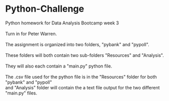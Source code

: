 # Python-Challenge
Python homework for Data Analysis Bootcamp week 3
<br><br>
Turn in for Peter Warren.
<br><br>
The assignment is organized into two folders, "pybank" and "pypoll".
<br><br>
These folders will both contain two sub-folders "Resources" and "Analysis".
<br><br>
They will also each contain a "main.py" python file.
<br><br>
The .csv file used for the python file is in the "Resources" folder for both "pybank" and "pypoll"
<br>
and "Analysis" folder will contain the a text file output for the two different "main.py" files.
